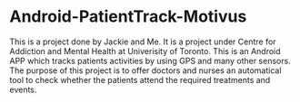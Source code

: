# Android-PatientTrack-Motivus
This is a project done by Jackie and Me. It is a project under Centre for Addiction and Mental Health at Univerisity of Toronto. 
This is an Android APP which tracks patients activities by using GPS and many other sensors. The purpose of this project is to offer doctors and nurses an automatical tool to check whether the patients attend the required treatments and events.
